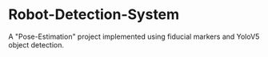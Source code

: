 # Robot-Detection-System
A "Pose-Estimation" project implemented using fiducial markers and YoloV5 object detection. 
